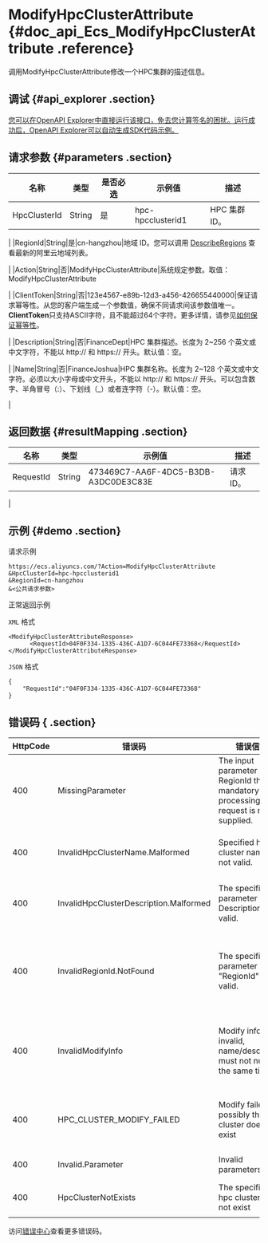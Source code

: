 # ModifyHpcClusterAttribute {#doc_api_Ecs_ModifyHpcClusterAttribute .reference}

调用ModifyHpcClusterAttribute修改一个HPC集群的描述信息。

## 调试 {#api_explorer .section}

[您可以在OpenAPI Explorer中直接运行该接口，免去您计算签名的困扰。运行成功后，OpenAPI Explorer可以自动生成SDK代码示例。](https://api.aliyun.com/#product=Ecs&api=ModifyHpcClusterAttribute&type=RPC&version=2014-05-26)

## 请求参数 {#parameters .section}

|名称|类型|是否必选|示例值|描述|
|--|--|----|---|--|
|HpcClusterId|String|是|hpc-hpcclusterid1|HPC 集群 ID。

 |
|RegionId|String|是|cn-hangzhou|地域 ID。您可以调用 [DescribeRegions](~~25609~~) 查看最新的阿里云地域列表。

 |
|Action|String|否|ModifyHpcClusterAttribute|系统规定参数。取值：ModifyHpcClusterAttribute

 |
|ClientToken|String|否|123e4567-e89b-12d3-a456-426655440000|保证请求幂等性。从您的客户端生成一个参数值，确保不同请求间该参数值唯一。**ClientToken**只支持ASCII字符，且不能超过64个字符。更多详情，请参见[如何保证幂等性](~~25693~~)。

 |
|Description|String|否|FinanceDept|HPC 集群描述。长度为 2~256 个英文或中文字符，不能以 http:// 和 https:// 开头。默认值：空。

 |
|Name|String|否|FinanceJoshua|HPC 集群名称。长度为 2~128 个英文或中文字符。必须以大小字母或中文开头，不能以 http:// 和 https:// 开头。可以包含数字、半角冒号（:）、下划线（\_）或者连字符（-）。默认值：空。

 |

## 返回数据 {#resultMapping .section}

|名称|类型|示例值|描述|
|--|--|---|--|
|RequestId|String|473469C7-AA6F-4DC5-B3DB-A3DC0DE3C83E|请求 ID。

 |

## 示例 {#demo .section}

请求示例

``` {#request_demo}
https://ecs.aliyuncs.com/?Action=ModifyHpcClusterAttribute
&HpcClusterId=hpc-hpcclusterid1
&RegionId=cn-hangzhou
&<公共请求参数>
```

正常返回示例

`XML` 格式

``` {#xml_return_success_demo}
<ModifyHpcClusterAttributeResponse>
      <RequestId>04F0F334-1335-436C-A1D7-6C044FE73368</RequestId>
</ModifyHpcClusterAttributeResponse>
```

`JSON` 格式

``` {#json_return_success_demo}
{
	"RequestId":"04F0F334-1335-436C-A1D7-6C044FE73368"
}
```

## 错误码 { .section}

|HttpCode|错误码|错误信息|描述|
|--------|---|----|--|
|400|MissingParameter|The input parameter RegionId that is mandatory for processing this request is not supplied.|参数 RegionID 不得为空。|
|400|InvalidHpcClusterName.Malformed|Specified hpc cluster name is not valid.|指定的hpc集群名称不合法。|
|400|InvalidHpcClusterDescription.Malformed|The specified parameter Description is not valid.|指定的hpc集群描述不合法。|
|400|InvalidRegionId.NotFound|The specified parameter "RegionId" is not valid.|指定的 RegionId 不存在，请您检查此产品在该地域是否可用。|
|400|InvalidModifyInfo|Modify info is invalid, name/description must not null at the same time|参数不合法，hpc集群名称或者描述至少一个非空。|
|400|HPC\_CLUSTER\_MODIFY\_FAILED|Modify failed, possibly this hpc cluster does not exist|修改hpc集群失败，hpc集群不存在。|
|400|Invalid.Parameter|Invalid parameters|参数不合法。|
|400|HpcClusterNotExists|The specified hpc cluster does not exist|指定的hpc集群不存在。|

访问[错误中心](https://error-center.alibabacloud.com/status/product/Ecs)查看更多错误码。

